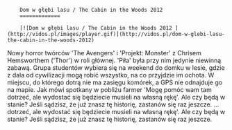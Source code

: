 
        Dom w głębi lasu / The Cabin in the Woods 2012 
        =============
        
        [![Dom w głębi lasu / The Cabin in the Woods 2012 ](http://vidos.pl/images/player.gif)](http://vidos.pl/dom-w-glebi-lasu-the-cabin-in-the-woods-2012)
        
        
 Nowy horror twórców 'The Avengers' i 'Projekt: Monster' z Chrisem Hemsworthem ('Thor') w roli głównej. 'Piła' była przy nim jedynie niewinną zabawą. Grupa studentów wybiera się na weekend do domku w lesie, gdzie z dala od cywilizacji mogą robić wszystko, na co przyjdzie im ochota. W miejscu, do którego dotrą nie ma zasięgu komórek, a GPS nie odnajduje go na mapie. Jak mówi spotkany w pobliżu farmer 'Mogę pomóc wam tam dotrzeć, ale wydostać się będziecie musieli na własną rękę'. Ale czy będą w stanie? Jeśli sądzisz, że już znasz tę historię, zastanów się raz jeszcze.  ... dotrzeć, ale wydostać się będziecie musieli na własną rękę'. Ale czy będą w stanie? Jeśli sądzisz, że już znasz tę historię, zastanów się raz jeszcze.
    